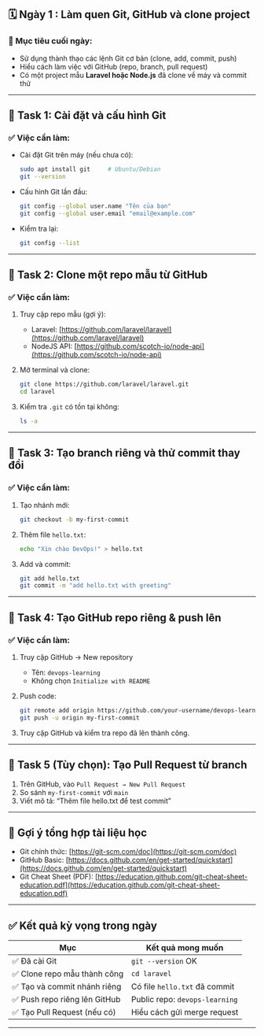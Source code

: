 

## 🗓️ **Ngày 1 : Làm quen Git, GitHub và clone project**

### 🎯 Mục tiêu cuối ngày:

* Sử dụng thành thạo các lệnh Git cơ bản (clone, add, commit, push)
* Hiểu cách làm việc với GitHub (repo, branch, pull request)
* Có một project mẫu **Laravel hoặc Node.js** đã clone về máy và commit thử

---

## 🧩 Task 1: Cài đặt và cấu hình Git

### ✅ Việc cần làm:

* Cài đặt Git trên máy (nếu chưa có):

  ```bash
  sudo apt install git     # Ubuntu/Debian
  git --version
  ```

* Cấu hình Git lần đầu:

  ```bash
  git config --global user.name "Tên của bạn"
  git config --global user.email "email@example.com"
  ```

* Kiểm tra lại:

  ```bash
  git config --list
  ```

---

## 🧩 Task 2: Clone một repo mẫu từ GitHub

### ✅ Việc cần làm:

1. Truy cập repo mẫu (gợi ý):

   * Laravel: [https://github.com/laravel/laravel](https://github.com/laravel/laravel)
   * NodeJS API: [https://github.com/scotch-io/node-api](https://github.com/scotch-io/node-api)

2. Mở terminal và clone:

   ```bash
   git clone https://github.com/laravel/laravel.git
   cd laravel
   ```

3. Kiểm tra `.git` có tồn tại không:

   ```bash
   ls -a
   ```

---

## 🧩 Task 3: Tạo branch riêng và thử commit thay đổi

### ✅ Việc cần làm:

1. Tạo nhánh mới:

   ```bash
   git checkout -b my-first-commit
   ```

2. Thêm file `hello.txt`:

   ```bash
   echo "Xin chào DevOps!" > hello.txt
   ```

3. Add và commit:

   ```bash
   git add hello.txt
   git commit -m "add hello.txt with greeting"
   ```

---

## 🧩 Task 4: Tạo GitHub repo riêng & push lên

### ✅ Việc cần làm:

1. Truy cập GitHub → New repository

   * Tên: `devops-learning`
   * Không chọn `Initialize with README`

2. Push code:

   ```bash
   git remote add origin https://github.com/your-username/devops-learning.git
   git push -u origin my-first-commit
   ```

3. Truy cập GitHub và kiểm tra repo đã lên thành công.

---

## 🧩 Task 5 (Tùy chọn): Tạo Pull Request từ branch

1. Trên GitHub, vào `Pull Request → New Pull Request`
2. So sánh `my-first-commit` với `main`
3. Viết mô tả: “Thêm file hello.txt để test commit”

---

## 📘 Gợi ý tổng hợp tài liệu học

* Git chính thức: [https://git-scm.com/doc](https://git-scm.com/doc)
* GitHub Basic: [https://docs.github.com/en/get-started/quickstart](https://docs.github.com/en/get-started/quickstart)
* Git Cheat Sheet (PDF): [https://education.github.com/git-cheat-sheet-education.pdf](https://education.github.com/git-cheat-sheet-education.pdf)

---

## ✅ Kết quả kỳ vọng trong ngày

| Mục                          | Kết quả mong muốn              |
| ---------------------------- | ------------------------------ |
| ✅ Đã cài Git                 | `git --version` OK             |
| ✅ Clone repo mẫu thành công  | `cd laravel`                   |
| ✅ Tạo và commit nhánh riêng  | Có file `hello.txt` đã commit  |
| ✅ Push repo riêng lên GitHub | Public repo: `devops-learning` |
| ✅ Tạo Pull Request (nếu có)  | Hiểu cách gửi merge request    |

---

